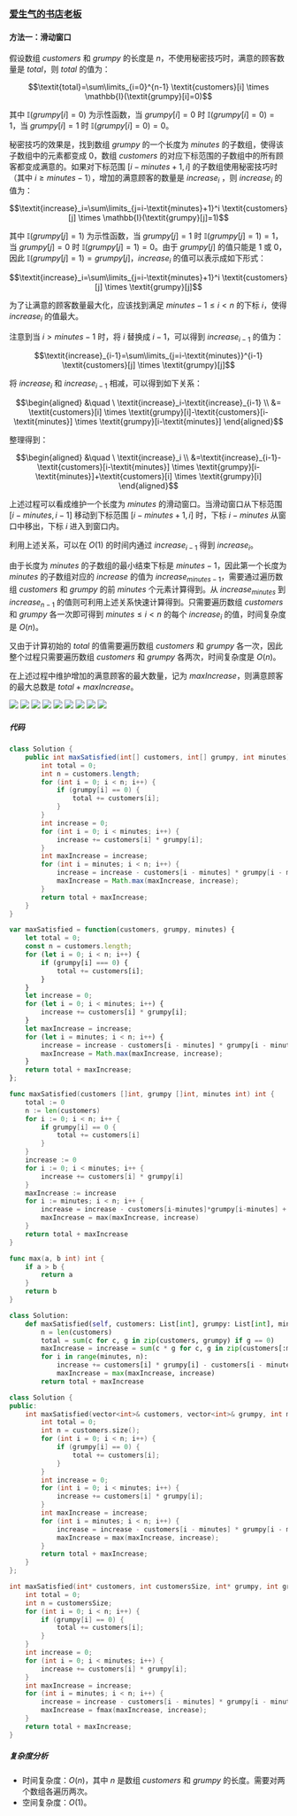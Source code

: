### [爱生气的书店老板](https://leetcode.cn/problems/grumpy-bookstore-owner/solutions/615133/ai-sheng-qi-de-shu-dian-lao-ban-by-leetc-dloq/)

#### 方法一：滑动窗口

假设数组 $\textit{customers}$ 和 $\textit{grumpy}$ 的长度是 $n$，不使用秘密技巧时，满意的顾客数量是 $\textit{total}$，则 $\textit{total}$ 的值为：

$$\textit{total}=\sum\limits_{i=0}^{n-1} \textit{customers}[i] \times \mathbb{I}(\textit{grumpy}[i]=0)$$

其中 $\mathbb{I}(\textit{grumpy}[i]=0)$ 为示性函数，当 $\textit{grumpy}[i]=0$ 时 $\mathbb{I}(\textit{grumpy}[i]=0)=1$，当 $\textit{grumpy}[i]=1$ 时 $\mathbb{I}(\textit{grumpy}[i]=0)=0$。

秘密技巧的效果是，找到数组 $\textit{grumpy}$ 的一个长度为 $\textit{minutes}$ 的子数组，使得该子数组中的元素都变成 $0$，数组 $\textit{customers}$ 的对应下标范围的子数组中的所有顾客都变成满意的。如果对下标范围 $[i-\textit{minutes}+1,i]$ 的子数组使用秘密技巧时（其中 $i \ge \textit{minutes}-1$），增加的满意顾客的数量是 $\textit{increase}_i$ ，则 $\textit{increase}_i$ 的值为：

$$\textit{increase}_i=\sum\limits_{j=i-\textit{minutes}+1}^i \textit{customers}[j] \times \mathbb{I}(\textit{grumpy}[j]=1)$$

其中 $\mathbb{I}(\textit{grumpy}[j]=1)$ 为示性函数，当 $\textit{grumpy}[j]=1$ 时 $\mathbb{I}(\textit{grumpy}[j]=1)=1$，当 $\textit{grumpy}[j]=0$ 时 $\mathbb{I}(\textit{grumpy}[j]=1)=0$。由于 $\textit{grumpy}[j]$ 的值只能是 $1$ 或 $0$，因此 $\mathbb{I}(\textit{grumpy}[j]=1)=\textit{grumpy}[j]$，$\textit{increase}_i$ 的值可以表示成如下形式：

$$\textit{increase}_i=\sum\limits_{j=i-\textit{minutes}+1}^i \textit{customers}[j] \times \textit{grumpy}[j]$$

为了让满意的顾客数量最大化，应该找到满足 $\textit{minutes}-1 \le i<n$ 的下标 $i$，使得 $\textit{increase}_i$ 的值最大。

注意到当 $i>\textit{minutes}-1$ 时，将 $i$ 替换成 $i-1$，可以得到 $\textit{increase}_{i-1}$ 的值为：

$$\textit{increase}_{i-1}=\sum\limits_{j=i-\textit{minutes}}^{i-1} \textit{customers}[j] \times \textit{grumpy}[j]$$

将 $\textit{increase}_i$ 和 $\textit{increase}_{i-1}$ 相减，可以得到如下关系：

$$\begin{aligned} &\quad \ \textit{increase}_i-\textit{increase}_{i-1} \\ &= \textit{customers}[i] \times \textit{grumpy}[i]-\textit{customers}[i-\textit{minutes}] \times \textit{grumpy}[i-\textit{minutes}] \end{aligned}$$

整理得到：

$$\begin{aligned} &\quad \ \textit{increase}_i \\ &=\textit{increase}_{i-1}-\textit{customers}[i-\textit{minutes}] \times \textit{grumpy}[i-\textit{minutes}]+\textit{customers}[i] \times \textit{grumpy}[i] \end{aligned}$$

上述过程可以看成维护一个长度为 $\textit{minutes}$ 的滑动窗口。当滑动窗口从下标范围 $[i-\textit{minutes},i-1]$ 移动到下标范围 $[i-\textit{minutes}+1,i]$ 时，下标 $i-\textit{minutes}$ 从窗口中移出，下标 $i$ 进入到窗口内。

利用上述关系，可以在 $O(1)$ 的时间内通过 $\textit{increase}_{i-1}$ 得到 $\textit{increase}_i$。

由于长度为 $\textit{minutes}$ 的子数组的最小结束下标是 $\textit{minutes}-1$，因此第一个长度为 $\textit{minutes}$ 的子数组对应的 $\textit{increase}$ 的值为 $\textit{increase}_{\textit{minutes}-1}$，需要通过遍历数组 $\textit{customers}$ 和 $\textit{grumpy}$ 的前 $\textit{minutes}$ 个元素计算得到。从 $\textit{increase}_\textit{minutes}$ 到 $\textit{increase}_{n-1}$ 的值则可利用上述关系快速计算得到。只需要遍历数组 $\textit{customers}$ 和 $\textit{grumpy}$ 各一次即可得到 $\textit{minutes} \le i<n$ 的每个 $\textit{increase}_i$ 的值，时间复杂度是 $O(n)$。

又由于计算初始的 $\textit{total}$ 的值需要遍历数组 $\textit{customers}$ 和 $\textit{grumpy}$ 各一次，因此整个过程只需要遍历数组 $\textit{customers}$ 和 $\textit{grumpy}$ 各两次，时间复杂度是 $O(n)$。

在上述过程中维护增加的满意顾客的最大数量，记为 $\textit{maxIncrease}$，则满意顾客的最大总数是 $\textit{total}+\textit{maxIncrease}$。

![](./assets/img/Solution1052_off_01.png)
![](./assets/img/Solution1052_off_02.png)
![](./assets/img/Solution1052_off_03.png)
![](./assets/img/Solution1052_off_04.png)
![](./assets/img/Solution1052_off_05.png)
![](./assets/img/Solution1052_off_06.png)
![](./assets/img/Solution1052_off_07.png)
![](./assets/img/Solution1052_off_08.png)
![](./assets/img/Solution1052_off_09.png)

##### 代码

```java
class Solution {
    public int maxSatisfied(int[] customers, int[] grumpy, int minutes) {
        int total = 0;
        int n = customers.length;
        for (int i = 0; i < n; i++) {
            if (grumpy[i] == 0) {
                total += customers[i];
            }
        }
        int increase = 0;
        for (int i = 0; i < minutes; i++) {
            increase += customers[i] * grumpy[i];
        }
        int maxIncrease = increase;
        for (int i = minutes; i < n; i++) {
            increase = increase - customers[i - minutes] * grumpy[i - minutes] + customers[i] * grumpy[i];
            maxIncrease = Math.max(maxIncrease, increase);
        }
        return total + maxIncrease;
    }
}
```

```javascript
var maxSatisfied = function(customers, grumpy, minutes) {
    let total = 0;
    const n = customers.length;
    for (let i = 0; i < n; i++) {
        if (grumpy[i] === 0) {
            total += customers[i];
        }
    }
    let increase = 0;
    for (let i = 0; i < minutes; i++) {
        increase += customers[i] * grumpy[i];
    }
    let maxIncrease = increase;
    for (let i = minutes; i < n; i++) {
        increase = increase - customers[i - minutes] * grumpy[i - minutes] + customers[i] * grumpy[i];
        maxIncrease = Math.max(maxIncrease, increase);
    }
    return total + maxIncrease;
};
```

```go
func maxSatisfied(customers []int, grumpy []int, minutes int) int {
    total := 0
    n := len(customers)
    for i := 0; i < n; i++ {
        if grumpy[i] == 0 {
            total += customers[i]
        }
    }
    increase := 0
    for i := 0; i < minutes; i++ {
        increase += customers[i] * grumpy[i]
    }
    maxIncrease := increase
    for i := minutes; i < n; i++ {
        increase = increase - customers[i-minutes]*grumpy[i-minutes] + customers[i]*grumpy[i]
        maxIncrease = max(maxIncrease, increase)
    }
    return total + maxIncrease
}

func max(a, b int) int {
    if a > b {
        return a
    }
    return b
}
```

```python
class Solution:
    def maxSatisfied(self, customers: List[int], grumpy: List[int], minutes: int) -> int:
        n = len(customers)
        total = sum(c for c, g in zip(customers, grumpy) if g == 0)
        maxIncrease = increase = sum(c * g for c, g in zip(customers[:minutes], grumpy[:minutes]))
        for i in range(minutes, n):
            increase += customers[i] * grumpy[i] - customers[i - minutes] * grumpy[i - minutes]
            maxIncrease = max(maxIncrease, increase)
        return total + maxIncrease
```

```c++
class Solution {
public:
    int maxSatisfied(vector<int>& customers, vector<int>& grumpy, int minutes) {
        int total = 0;
        int n = customers.size();
        for (int i = 0; i < n; i++) {
            if (grumpy[i] == 0) {
                total += customers[i];
            }
        }
        int increase = 0;
        for (int i = 0; i < minutes; i++) {
            increase += customers[i] * grumpy[i];
        }
        int maxIncrease = increase;
        for (int i = minutes; i < n; i++) {
            increase = increase - customers[i - minutes] * grumpy[i - minutes] + customers[i] * grumpy[i];
            maxIncrease = max(maxIncrease, increase);
        }
        return total + maxIncrease;
    }
};
```

```c
int maxSatisfied(int* customers, int customersSize, int* grumpy, int grumpySize, int minutes) {
    int total = 0;
    int n = customersSize;
    for (int i = 0; i < n; i++) {
        if (grumpy[i] == 0) {
            total += customers[i];
        }
    }
    int increase = 0;
    for (int i = 0; i < minutes; i++) {
        increase += customers[i] * grumpy[i];
    }
    int maxIncrease = increase;
    for (int i = minutes; i < n; i++) {
        increase = increase - customers[i - minutes] * grumpy[i - minutes] + customers[i] * grumpy[i];
        maxIncrease = fmax(maxIncrease, increase);
    }
    return total + maxIncrease;
}
```

##### 复杂度分析

- 时间复杂度：$O(n)$，其中 $n$ 是数组 $\textit{customers}$ 和 $\textit{grumpy}$ 的长度。需要对两个数组各遍历两次。
- 空间复杂度：$O(1)$。
